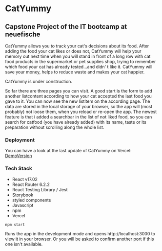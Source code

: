 # CatYummy

## Capstone Project of the IT bootcamp at neuefische

CatYummy allows you to track your cat's decisions about its food. After adding the food your cat likes or does not, CatYummy will help your memory out next time when you will stand in front of a long row with cat food products in the supermarket or pet supplies shop, trying to remember which food your cat has already tested...and didn' t like it. CatYummy will save your money, helps to reduce waste and makes your cat happier.

CatYummy is under construction.

So far there are three pages you can visit. A good start is the form to add another listcontent according to how your cat accepted the last food you gave to it. You can now see the new listitem on the according page. The data are stored in the local storage of your browser, so the app will (most probably) not loose them, when you reload or re-open the app. The newest feature is that i added a searchbar in the list of not liked food, so you can search for catfood (you have already added) with its name, taste or its preparation without scrolling along the whole list.

### Deployment

You can have a look at the last update of CatYummy on Vercel: [DemoVersion](https://capstone-project-catyummy.vercel.app/)

### Tech Stack

- React v17.02
- React Router 6.2.2
- React Testing Library / Jest
- Storybook
- styled components
- Javascript
- npm
- Vercel

`npm start`

Runs the app in the development mode and opens http://localhost:3000 to view it in your browser. Or you will be asked to confirm another port if this one isn't available.
